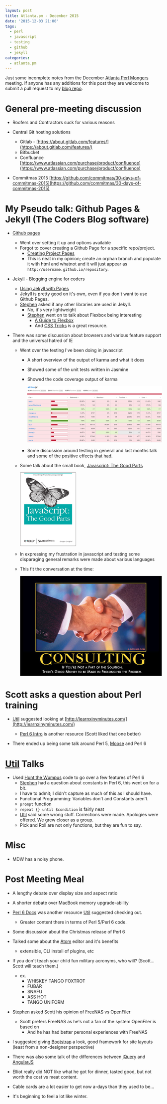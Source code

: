 ```yaml
---
layout: post
title: Atlanta.pm - December 2015
date: '2015-12-03 21:00'
tags:
  - perl
  - javascript
  - testing
  - github
  - jekyll
categories:
  - atlanta.pm
---
```


Just some incomplete notes from the December [Atlanta Perl Mongers](https://atlanta.pm.org) meeting. If anyone has any additions for this post they are welcome to submit a pull request to my [blog repo](https://github.com/Woody2143/woody2143.github.io).

# General pre-meeting discussion
- Roofers and Contractors suck for various reasons
- Central Git hosting solutions
  - Gitlab - [https://about.gitlab.com/features/](https://about.gitlab.com/features/)
  - Bitbucket
  - Confluance [https://www.atlassian.com/purchase/product/confluence](https://www.atlassian.com/purchase/product/confluence)

- Commitmas 2015 [https://github.com/commitmas/30-days-of-commitmas-2015](https://github.com/commitmas/30-days-of-commitmas-2015)

# My Pseudo talk: Github Pages & Jekyll (The Coders Blog software)
- [Github pages](http://pages.github.com)
  - Went over setting it up and options available
  - Forgot to cover creating a Github Page for a specific repo/project.
    - [Creating Project Pages](https://help.github.com/articles/creating-project-pages-manually/)
    - This is neat in my opinion; create an orphan branch and populate it with html and whatnot and it will just appear as `http://username.github.io/repository`.

- [Jekyll](http://jekyllrb.com/) - Blogging engine for coders
  - [Using Jekyll with Pages](https://help.github.com/articles/using-jekyll-with-pages/)
  - Jekyll is pretty good on it's own, even if you don't want to use Github Pages.
  - [Stephen](http://stephen.cristol.googlepages.com/) asked if any other libraries are used in Jekyll.
    - No, it's very lightweight
    - [Stephen](http://stephen.cristol.googlepages.com/) went on to talk about Flexbox being interesting
      - [A Guide to Flexbox](https://css-tricks.com/snippets/css/a-guide-to-flexbox/)
      - And [CSS Tricks](https://css-tricks.com) is a great resource.

- There was some discussion about browsers and various feature support and the universal hatred of IE
  - Went over the testing I've been doing in javascript
    - A short overview of the output of karma and what it does
    - Showed some of the unit tests written in Jasmine
    - Showed the code coverage output of karma

      ![Karma Coverage](/assets/karma_coverage_screenshot_2015-12-03_21-45-38.png)

    - Some discussion around testing in general and last months talk and some of the positive effects that had.

  - Some talk about the small book, [Javascript: The Good Parts](http://shop.oreilly.com/product/9780596517748.do)

    ![The Good Parts](/assets/js_tgp.gif)

  - In expressing my frustration in javascript and testing some disparaging general remarks were made about various languages
  - This fit the conversation at the time:

    ![Consulting](/assets/consultingdemotivator_grande.jpeg)

# Scott asks a question about Perl training
- [Util](http://perlmonks.org/?node=Util) suggested looking at [http://learnxinyminutes.com/](http://learnxinyminutes.com/)
  - [Perl 6 Intro](http://perl6intro.com) is another resource (Scott liked that one better)

- There ended up being some talk around Perl 5, [Moose](https://metacpan.org/pod/Moose) and Perl 6

# [Util](http://perlmonks.org/?node=Util) Talks
- Used [Hunt the Wumpus](http://rosettacode.org/wiki/Hunt_The_Wumpus) code to go over a few features of Perl 6
  - [Stephen](http://stephen.cristol.googlepages.com/) had a question about constants in Perl 6, this went on for a bit.
  - I have to admit; I didn't capture as much of this as I should have.
  - Functional Programming: Variables don't and Constants aren't.
  - `prompt` function
  - `repeat {} until $condition` is fairly neat
  - [Util](http://perlmonks.org/?node=Util) said some wrong stuff. Corrections were made. Apologies were offered. We grew closer as a group.
  - Pick and Roll are not only functions, but they are fun to say.

# Misc
- MDW has a noisy phone.

# Post Meeting Meal
- A lengthy debate over display size and aspect ratio
- A shorter debate over MacBook memory upgrade-ability
- [Perl 6 Docs](http://docs.perl6.org) was another resource [Util](http://perlmonks.org/?node=Util) suggested checking out.
  - Greater content there in terms of Perl 5/Perl 6 code.

- Some discussion about the Christmas release of Perl 6
- Talked some about the [Atom](https://atom.io) editor and it's benefits
  - extensible, CLI install of plugins, etc

- If you don't teach your child fun military acronyms, who will? (Scott... Scott will teach them.)
  - ex.
    - WHISKEY TANGO FOXTROT
    - FUBAR
    - SNAFU
    - ASS HOT
    - TANGO UNIFORM

- [Stephen](http://stephen.cristol.googlepages.com/) asked Scott his opinion of [FreeNAS](https://www.freenas.org) vs [OpenFiler](https://www.openfiler.com)
  - Scott prefers FreeNAS as he's not a fan of the system OpenFiler is based on
    - And he has had better personal experiences with FreeNAS

- I suggested giving [Bootstrap](https://getbootstrap.com) a look, good framework for site layouts (least from a non-designer perspective)
- There was also some talk of the differences between [jQuery](https://jquery.com) and [AngularJS](https://angularjs.org)
- Elliot really did NOT like what he got for dinner, tasted good, but not worth the cost vs meat content.
- Cable cards are a lot easier to get now a-days than they used to be...
- It's beginning to feel a lot like winter.
